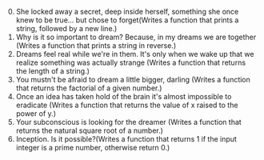 0. She locked away a secret, deep inside herself, something she once knew to be true... but chose to forget(Writes a function that prints a string, followed by a new line.)
1. Why is it so important to dream? Because, in my dreams we are together (Writes a function that prints a string in reverse.)
2. Dreams feel real while we're in them. It's only when we wake up that we realize something was actually strange (Writes a function that returns the length of a string.)
3. You mustn't be afraid to dream a little bigger, darling (Writes a function that returns the factorial of a given number.)
4. Once an idea has taken hold of the brain it's almost impossible to eradicate (Writes a function that returns the value of x raised to the power of y.)
5. Your subconscious is looking for the dreamer (Writes a function that returns the natural square root of a number.)
6. Inception. Is it possible?(Writes a function that returns 1 if the input integer is a prime number, otherwise return 0.)
